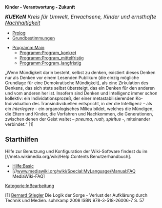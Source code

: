 **Kinder - Verantwortung - Zukunft**

<big>***KUEKeN** Kreis für Umwelt, Erwachsene, Kinder und ernsthafte
[Nachhaltigkeit](/wiki/Nachhaltigkeit "wikilink")* </big>

-   [Prolog](/wiki/Prolog "wikilink")
-   [Grundbestimmungen](/wiki/Grundbestimmungen "wikilink")

<!-- -->

-   [Programm:Main](/wiki/Programm:Main "wikilink")
    -   [Programm:Program\_konkret](/wiki/Programm:Program_konkret "wikilink")
    -   [Programm:Program\_mittelfristig](/wiki/Programm:Program_mittelfristig "wikilink")
    -   [Programm:Program\_langfristig](/wiki/Programm:Program_langfristig "wikilink")

„Wenn Mündigkeit darin besteht, selbst zu denken, existiert dieses
Denken nur als Denken vor einem Lesenden Publikum (die einzig mögliche
Grundlage für eine Demokratische Mündigkeit), als eine Zirkulation des
Denkens, das sich stets selbst übersteigt, das ein Denken für den
anderen und vom anderen her ist. Insofern sind Denken und Intelligenz
immer schon kollektiv: ein Individationsprozeß, der einer
metastabilisierenden Ko-Individuation des Transindividuellen entspricht,
in der die Intelligenz – als ein *interlegere* - ein organologisches
Milieu bildet, welches die Mündigen, die Eltern und Kinder, die
Vorfahren und Nachkommen, die Generationen, zwischen denen der Geist
waltet – *pneuma, ruah, spiritus* -, miteinander verbindet.“ [1]

Starthilfen
-----------

Hilfe zur Benutzung und Konfiguration der Wiki-Software findest du im
\[//meta.wikimedia.org/wiki/Help:Contents Benutzerhandbuch\].

-   [Hilfe:Basic](/wiki/Hilfe:Basic "wikilink")
-   \[//www.mediawiki.org/wiki/Special:MyLanguage/Manual:FAQ
    MediaWiki-FAQ\]

[Kategorie:InBearbeitung](/wiki/Kategorie:InBearbeitung "wikilink")

[1] [Bernard Stiegler](https://de.wikipedia.org/wiki/Bernard_Stiegler)
Die Logik der Sorge - Verlust der Aufklärung durch Technik und Medien.
suhrkamp 2008 ISBN 978-3-518-26006-7 S. 57
